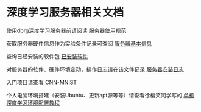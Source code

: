 # 深度学习服务器相关文档

使用dbrg深度学习服务器前请阅读 [服务器使用规范](https://github.com/dbrg-deeplearning/docs/blob/master/服务器使用规范.md)

获取服务器硬件信息作为实验条件记录可查阅 [服务器基本信息](https://github.com/dbrg-deeplearning/docs/blob/master/服务器基本信息.md)

查询已经安装的软件包 [已安装软件](https://github.com/dbrg-deeplearning/docs/blob/master/已安装软件.md)

对服务器的软件、硬件环境变动，操作日志请在该文件记录 [服务器安装日志](https://github.com/dbrg-deeplearning/docs/blob/master/服务器安装日志.md)

入门项目请查看 [CNN-MNIST](https://github.com/dbrg-deeplearning/CNN-MNIST)

个人电脑环境搭建（安装Ubuntu、更新apt源等等）请查看徐樱笑同学写的 [单机深度学习环境配置教程](https://github.com/dbrg-deeplearning/docs/blob/master/单机深度学习环境配置.md)

